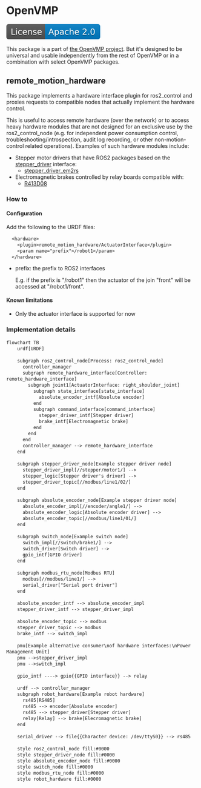 # OpenVMP

[![License](./license.svg)](./LICENSE.txt)

This package is a part of [the OpenVMP project](https://github.com/openvmp/openvmp).
But it's designed to be universal and usable independently from the rest of OpenVMP or in a combination with select OpenVMP packages.

## remote\_motion\_hardware

This package implements a hardware interface plugin for ros2\_control
and proxies requests to compatible nodes that actually implement the hardware
control.

This is useful to access remote hardware (over the network) or to access
heavy hardware modules that are not designed for an exclusive use by
the ros2\_control\_node (e.g. for independent power consumption control,
troubleshooting/introspection, audit log recording,
or other non-motion-control related operations).
Examples of such hardware modules include:

- Stepper motor drivers that have ROS2 packages based on the
  [stepper\_driver](https://github.com/openvmp/stepper_driver/) interface:
  - [stepper\_driver\_em2rs](https://github.com/openvmp/stepper_driver_em2rs/)
- Electromagnetic brakes controlled by relay boards compatible with:
  - [R413D08](https://github.com/openvmp/switch_r413d08/)


### How to

#### Configuration

Add the following to the URDF files:

```
  <hardware>
    <plugin>remote_motion_hardware/ActuatorInterface</plugin>
    <param name="prefix">/robot1</param>
  </hardware>
```

- prefix: the prefix to ROS2 interfaces

  E.g. if the prefix is "/robot1" then the actuator of the join "front" will
  be accessed at "/robot1/front".

#### Known limitations

- Only the actuator interface is supported for now

### Implementation details

```mermaid
flowchart TB
    urdf[URDF]

    subgraph ros2_control_node[Process: ros2_control_node]
      controller_manager
      subgraph remote_hardware_interface[Controller: remote_hardware_interface]
        subgraph joint1[ActuatorInterface: right_shoulder_joint]
          subgraph state_interface[state_interface]
            absolute_encoder_intf[Absolute encoder]
          end
          subgraph command_interface[command_interface]
            stepper_driver_intf[Stepper driver]
            brake_intf[Electromagnetic brake]
          end
        end
      end
      controller_manager --> remote_hardware_interface
    end
    
    subgraph stepper_driver_node[Example stepper driver node]
      stepper_driver_impl[//stepper/motor1/] -->
      stepper_logic[Stepper driver's driver] -->
      stepper_driver_topic[//modbus/line1/02/]
    end
    
    subgraph absolute_encoder_node[Example stepper driver node]
      absolute_encoder_impl[//encoder/angle1/] -->
      absolute_encoder_logic[Absolute encoder driver] -->
      absolute_encoder_topic[//modbus/line1/01/]
    end
    
    subgraph switch_node[Example switch node]
      switch_impl[//switch/brake1/] -->
      switch_driver[Switch driver] -->
      gpio_intf[GPIO driver]
    end

    subgraph modbus_rtu_node[Modbus RTU]
      modbus[//modbus/line1/] -->
      serial_driver["Serial port driver"]
    end

    absolute_encoder_intf --> absolute_encoder_impl
    stepper_driver_intf --> stepper_driver_impl

    absolute_encoder_topic --> modbus
    stepper_driver_topic --> modbus
    brake_intf --> switch_impl

    pmu[Example alternative consumer\nof hardware interfaces:\nPower Management Unit]
    pmu -->stepper_driver_impl
    pmu -->switch_impl

    gpio_intf ----> gpio{{GPIO interface}} --> relay

    urdf --> controller_manager
    subgraph robot_hardware[Example robot hardware]
      rs485[RS485]
      rs485 --> encoder[Absolute encoder]
      rs485 --> stepper_driver[Stepper driver]
      relay[Relay] --> brake[Elecromagnetic brake]
    end

    serial_driver --> file{{Character device: /dev/ttyS0}} --> rs485

    style ros2_control_node fill:#0000
    style stepper_driver_node fill:#0000
    style absolute_encoder_node fill:#0000
    style switch_node fill:#0000
    style modbus_rtu_node fill:#0000
    style robot_hardware fill:#0000
```
